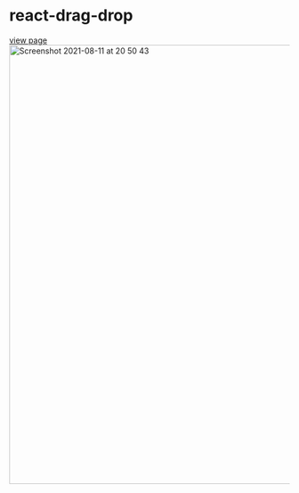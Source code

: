 # react-drag-drop
[view page](https://cindywritescode.github.io/react-drag-drop/)
<img width="788" alt="Screenshot 2021-08-11 at 20 50 43" src="https://user-images.githubusercontent.com/40741952/129094295-2d47a577-6cf7-4e45-8c5e-c5c28b974fd7.png">
